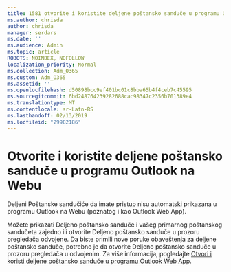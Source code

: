 ```yaml
---
title: 1581 otvorite i koristite deljene poštansko sanduče u programu Outlook na Webu
ms.author: chrisda
author: chrisda
manager: serdars
ms.date: ''
ms.audience: Admin
ms.topic: article
ROBOTS: NOINDEX, NOFOLLOW
localization_priority: Normal
ms.collection: Adm_O365
ms.custom: Adm_O365
ms.assetid: ''
ms.openlocfilehash: d50898bcc9ef401bc01c8bba65b4f4ceb7c45595
ms.sourcegitcommit: 6bd248764239282688cac98347c2356b701389e4
ms.translationtype: MT
ms.contentlocale: sr-Latn-RS
ms.lasthandoff: 02/13/2019
ms.locfileid: "29982186"
---
```

# <a name="open-and-use-a-shared-mailbox-in-outlook-on-the-web"></a>Otvorite i koristite deljene poštansko sanduče u programu Outlook na Webu

Deljeni Poštanske sandučiće da imate pristup nisu automatski prikazana u programu Outlook na Webu (poznatog i kao Outlook Web App).

Možete prikazati Deljeno poštansko sanduče i vašeg primarnog poštanskog sandučeta zajedno ili otvorite Deljeno poštansko sanduče u prozoru pregledača odvojene. Da biste primili nove poruke obaveštenja za deljene poštansko sanduče, potrebno je da otvorite Deljeno poštansko sanduče u prozoru pregledača u odvojenim. Za više informacija, pogledajte [Otvori i koristi deljene poštansko sanduče u programu Outlook Web App](https://support.office.com/article/BC127866-42BE-4DE7-92AE-1EF2F787FD5C).